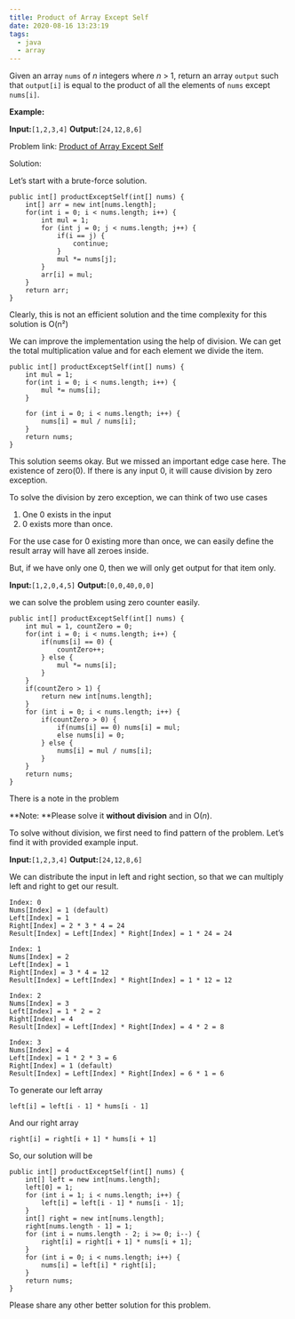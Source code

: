 ```yaml
---
title: Product of Array Except Self
date: 2020-08-16 13:23:19
tags:
  - java
  - array
---
```


Given an array `nums` of *n* integers where *n* > 1, return an array `output` such that `output[i]` is equal to the product of all the elements of `nums` except `nums[i]`.

**Example:**

**Input:**`[1,2,3,4]`
**Output:**`[24,12,8,6]`

Problem link: [Product of Array Except Self](https://leetcode.com/problems/product-of-array-except-self)

Solution:

Let’s start with a brute-force solution.

    public int[] productExceptSelf(int[] nums) {
        int[] arr = new int[nums.length];
        for(int i = 0; i < nums.length; i++) {
            int mul = 1;
            for (int j = 0; j < nums.length; j++) {
                if(i == j) {
                    continue;
                }
                mul *= nums[j];
            }
            arr[i] = mul;
        }
        return arr;
    }

Clearly, this is not an efficient solution and the time complexity for this solution is O(n²)

We can improve the implementation using the help of division. We can get the total multiplication value and for each element we divide the item.

    public int[] productExceptSelf(int[] nums) {
        int mul = 1;
        for(int i = 0; i < nums.length; i++) {
            mul *= nums[i];
        }
        
        for (int i = 0; i < nums.length; i++) {
            nums[i] = mul / nums[i];
        }
        return nums;
    }

This solution seems okay. But we missed an important edge case here. The existence of zero(0). If there is any input 0, it will cause division by zero exception.

To solve the division by zero exception, we can think of two use cases

1. One 0 exists in the input
2. 0 exists more than once.

For the use case for 0 existing more than once, we can easily define the result array will have all zeroes inside.

But, if we have only one 0, then we will only get output for that item only.

**Input:**`[1,2,0,4,5]`
**Output:**`[0,0,40,0,0]`

we can solve the problem using zero counter easily.

    public int[] productExceptSelf(int[] nums) {
        int mul = 1, countZero = 0;
        for(int i = 0; i < nums.length; i++) {
            if(nums[i] == 0) {
                countZero++;
            } else {
                mul *= nums[i];
            }
        }
        if(countZero > 1) {
            return new int[nums.length];
        }
        for (int i = 0; i < nums.length; i++) {
            if(countZero > 0) {
                if(nums[i] == 0) nums[i] = mul;
                else nums[i] = 0;
            } else {
                nums[i] = mul / nums[i];
            }
        }
        return nums;
    }

There is a note in the problem

**Note: **Please solve it **without division** and in O(*n*).

To solve without division, we first need to find pattern of the problem. Let’s find it with provided example input.

**Input:**`[1,2,3,4]`
**Output:**`[24,12,8,6]`

We can distribute the input in left and right section, so that we can multiply left and right to get our result.

    Index: 0
    Nums[Index] = 1 (default)
    Left[Index] = 1
    Right[Index] = 2 * 3 * 4 = 24
    Result[Index] = Left[Index] * Right[Index] = 1 * 24 = 24
    
    Index: 1
    Nums[Index] = 2
    Left[Index] = 1
    Right[Index] = 3 * 4 = 12
    Result[Index] = Left[Index] * Right[Index] = 1 * 12 = 12
    
    Index: 2
    Nums[Index] = 3
    Left[Index] = 1 * 2 = 2
    Right[Index] = 4
    Result[Index] = Left[Index] * Right[Index] = 4 * 2 = 8
    
    Index: 3
    Nums[Index] = 4
    Left[Index] = 1 * 2 * 3 = 6
    Right[Index] = 1 (default)
    Result[Index] = Left[Index] * Right[Index] = 6 * 1 = 6

To generate our left array

    left[i] = left[i - 1] * hums[i - 1]

And our right array

    right[i] = right[i + 1] * hums[i + 1]

So, our solution will be

    public int[] productExceptSelf(int[] nums) {
        int[] left = new int[nums.length];
        left[0] = 1;
        for (int i = 1; i < nums.length; i++) {
            left[i] = left[i - 1] * nums[i - 1];
        }
        int[] right = new int[nums.length];
        right[nums.length - 1] = 1;
        for (int i = nums.length - 2; i >= 0; i--) {
            right[i] = right[i + 1] * nums[i + 1];
        }
        for (int i = 0; i < nums.length; i++) {
            nums[i] = left[i] * right[i];
        }
        return nums;
    }

Please share any other better solution for this problem.
